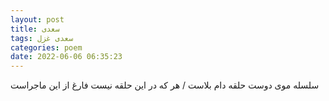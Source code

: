 ```yaml
---
layout: post
title: سعدی
tags: سعدی غزل
categories: poem
date: 2022-06-06 06:35:23
---
```


سلسله موی دوست حلقه دام بلاست / هر که در این حلقه نیست فارغ از این ماجراست
